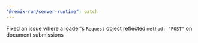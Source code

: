 ```yaml
---
"@remix-run/server-runtime": patch
---
```


Fixed an issue where a loader's `Request` object reflected `method: "POST"` on document submissions
